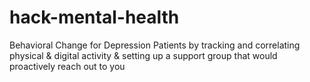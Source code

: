 hack-mental-health
==================

Behavioral Change for Depression Patients by tracking and correlating physical &amp; digital activity &amp; setting up a support group that would proactively reach out to you 
